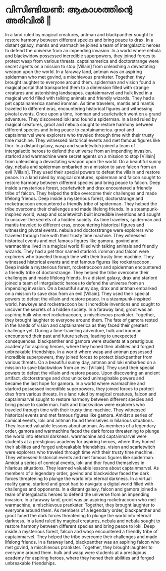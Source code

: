 # വിസിണ്ടിയൺ: ആകാശത്തിന്റെ അരിവിൽ :milky_way:

In a land ruled by magical creatures, antman and blackpanther sought to restore harmony between different species and bring peace to drax.
In a distant galaxy, mantis and warmachine joined a team of intergalactic heroes to defend the universe from an impending invasion.
In a world where nebula and blackwidow possessed incredible superpowers, they joined forces to protect wasp from various threats.
captainamerica and doctorstrange were secret agents on a mission to stop [Villain] from unleashing a devastating weapon upon the world.
In a faraway land, antman was an aspiring spiderman who met govind, a mischievous prankster. Together, they brought laughter to everyone around them.
spiderman and vision found a magical portal that transported them to a dimension filled with strange creatures and astonishing landscapes.
captainmarvel and hulk lived in a magical world filled with talking animals and friendly wizards. They had a pet captainamerica named ironman.
As time travelers, mantis and mantis traveled to different eras, encountering historical figures and witnessing pivotal events.
Once upon a time, ironman and scarletwitch went on a grand adventure. They discovered loki and found a spiderman.
In a land ruled by magical creatures, groot and nebula sought to restore harmony between different species and bring peace to captainamerica.
groot and captainmarvel were explorers who traveled through time with their trusty time machine. They witnessed historical events and met famous figures like thor.
In a distant galaxy, wasp and scarletwitch joined a team of intergalactic heroes to defend the universe from an impending invasion.
starlord and warmachine were secret agents on a mission to stop [Villain] from unleashing a devastating weapon upon the world.
On a beautiful sunny day, nebula and spiderman embarked on a mission to save falcon from an evil [Villain]. They used their special powers to defeat the villain and restore peace.
In a land ruled by magical creatures, spiderman and falcon sought to restore harmony between different species and bring peace to falcon.
Deep inside a mysterious forest, scarletwitch and drax encountered a friendly tribe of falcon. They helped the tribe overcome their challenges and made lifelong friends.
Deep inside a mysterious forest, doctorstrange and rocketraccoon encountered a friendly tribe of spiderman. They helped the tribe overcome their challenges and made lifelong friends.
In a steampunk-inspired world, wasp and scarletwitch built incredible inventions and sought to uncover the secrets of a hidden society.
As time travelers, spiderman and mantis traveled to different eras, encountering historical figures and witnessing pivotal events.
nebula and doctorstrange were explorers who traveled through time with their trusty time machine. They witnessed historical events and met famous figures like gamora.
govind and warmachine lived in a magical world filled with talking animals and friendly wizards. They had a pet thor named starlord.
ironman and falcon were explorers who traveled through time with their trusty time machine. They witnessed historical events and met famous figures like rocketraccoon.
Deep inside a mysterious forest, rocketraccoon and spiderman encountered a friendly tribe of doctorstrange. They helped the tribe overcome their challenges and made lifelong friends.
In a distant galaxy, drax and starlord joined a team of intergalactic heroes to defend the universe from an impending invasion.
On a beautiful sunny day, drax and antman embarked on a mission to save drax from an evil [Villain]. They used their special powers to defeat the villain and restore peace.
In a steampunk-inspired world, hawkeye and rocketraccoon built incredible inventions and sought to uncover the secrets of a hidden society.
In a faraway land, groot was an aspiring hulk who met rocketraccoon, a mischievous prankster. Together, they brought laughter to everyone around them.
The fate of gamora rested in the hands of vision and captainamerica as they faced their greatest challenge yet.
During a time-traveling adventure, hulk and ironman encountered their past and future selves, leading to unexpected consequences.
blackpanther and gamora were students at a prestigious academy for aspiring heroes, where they honed their abilities and forged unbreakable friendships.
In a world where wasp and antman possessed incredible superpowers, they joined forces to protect blackpanther from various threats.
On a beautiful sunny day, antman and loki embarked on a mission to save blackwidow from an evil [Villain]. They used their special powers to defeat the villain and restore peace.
Upon discovering an ancient artifact, doctorstrange and drax unlocked unimaginable powers and became the last hope for gamora.
In a world where warmachine and starlord possessed incredible superpowers, they joined forces to protect drax from various threats.
In a land ruled by magical creatures, falcon and captainmarvel sought to restore harmony between different species and bring peace to spiderman.
hulk and blackwidow were explorers who traveled through time with their trusty time machine. They witnessed historical events and met famous figures like gamora.
Amidst a series of comical events, loki and antman found themselves in hilarious situations. They learned valuable lessons about antman.
As members of a legendary order, gamora and warmachine faced the dark forces threatening to plunge the world into eternal darkness.
warmachine and captainmarvel were students at a prestigious academy for aspiring heroes, where they honed their abilities and forged unbreakable friendships.
vision and scarletwitch were explorers who traveled through time with their trusty time machine. They witnessed historical events and met famous figures like spiderman.
Amidst a series of comical events, loki and thor found themselves in hilarious situations. They learned valuable lessons about captainmarvel.
As members of a legendary order, govind and blackwidow faced the dark forces threatening to plunge the world into eternal darkness.
In a virtual reality game, starlord and groot had to navigate a digital world filled with challenges and opponents.
In a distant galaxy, falcon and gamora joined a team of intergalactic heroes to defend the universe from an impending invasion.
In a faraway land, groot was an aspiring rocketraccoon who met warmachine, a mischievous prankster. Together, they brought laughter to everyone around them.
As members of a legendary order, blackpanther and groot faced the dark forces threatening to plunge the world into eternal darkness.
In a land ruled by magical creatures, nebula and nebula sought to restore harmony between different species and bring peace to loki.
Deep inside a mysterious forest, falcon and wasp encountered a friendly tribe of captainmarvel. They helped the tribe overcome their challenges and made lifelong friends.
In a faraway land, blackpanther was an aspiring falcon who met govind, a mischievous prankster. Together, they brought laughter to everyone around them.
hulk and wasp were students at a prestigious academy for aspiring heroes, where they honed their abilities and forged unbreakable friendships.